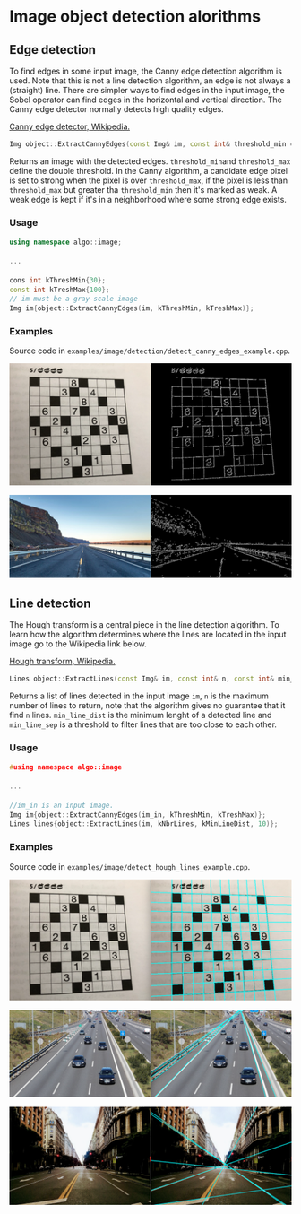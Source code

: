 Image object detection alorithms
===================================


## Edge detection
To find edges in some input image, the Canny edge detection algorithm is used. Note that this is not a line detection
 algorithm, an edge is not always a (straight) line. There are simpler ways to find edges in the input image, the Sobel operator can find edges
  in the horizontal and vertical direction. The Canny edge detector normally detects high quality edges.
  
[Canny edge detector, Wikipedia.](https://en.wikipedia.org/wiki/Canny_edge_detector)
  
```cpp
Img object::ExtractCannyEdges(const Img& im, const int& threshold_min = 31, const int& threshold_max = 91);
```
Returns an image with the detected edges. `threshold_min`and `threshold_max` define the double threshold. In the
 Canny algorithm, a candidate edge pixel is set to strong when the pixel is over `threshold_max`, if the pixel is
  less than `threshold_max` but greater tha `threshold_min` then it's marked as weak. A weak edge is kept if it's in
   a neighborhood where some strong edge exists.
   
 ### Usage
```cpp
using namespace algo::image;

...

cons int kThreshMin{30};
const int kTreshMax{100};
// im must be a gray-scale image
Img im{object::ExtractCannyEdges(im, kThreshMin, kTreshMax)};
```

### Examples

Source code in `examples/image/detection/detect_canny_edges_example.cpp`.

![Canny edges](images/canny_puzzle.png)

![Canny highway](images/canny_highway.png)

## Line detection
The Hough transform is a central piece in the line detection algorithm. To learn how the algorithm determines where
 the lines are located in the input image go to the Wikipedia link below.
 
 [Hough transform, Wikipedia.](https://en.wikipedia.org/wiki/Hough_transform)
 
```cpp
Lines object::ExtractLines(const Img& im, const int& n, const int& min_line_dist, const int& min_line_sep = 10);
```
Returns a list of lines detected in the input image `im`, `n` is the maximum number of lines to return, note that the
 algorithm gives no guarantee that it find `n` lines. `min_line_dist` is the minimum lenght of a detected line and
  `min_line_sep` is a threshold to filter lines that are too close to each other.
  
### Usage
```cpp
#using namespace algo::image

...

//im_in is an input image.
Img im{object::ExtractCannyEdges(im_in, kThreshMin, kTreshMax)};
Lines lines{object::ExtractLines(im, kNbrLines, kMinLineDist, 10)};
```

### Examples
Source code in `examples/image/detect_hough_lines_example.cpp`.

![Lines in puzzle](images/lines_puzzle.png)

![Lines on road1](images/lines_road1.png)

![Lines on road2](images/lines_road2.png)


